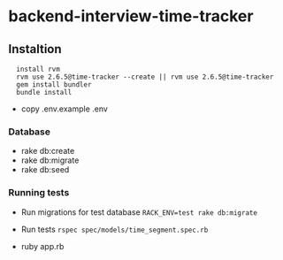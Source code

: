 # backend-interview-time-tracker


## Instaltion

```language
  install rvm
  rvm use 2.6.5@time-tracker --create || rvm use 2.6.5@time-tracker 
  gem install bundler 
  bundle install
```

- copy .env.example .env

### Database
 - rake db:create
 - rake db:migrate
 - rake db:seed
 

### Running tests
  - Run migrations for test database 
    `RACK_ENV=test rake db:migrate`
  - Run tests
    `rspec spec/models/time_segment.spec.rb`


- ruby app.rb
